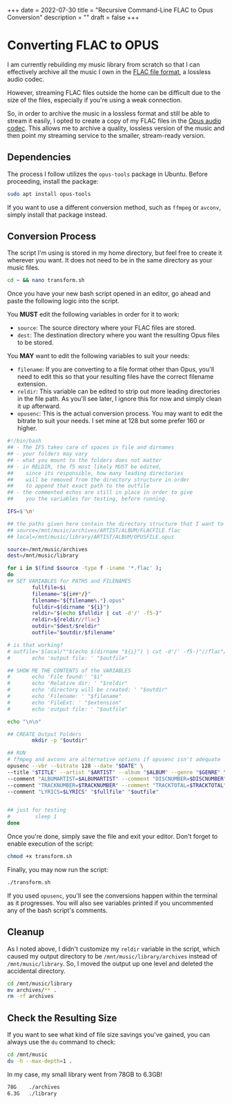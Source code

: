 +++
date = 2022-07-30
title = "Recursive Command-Line FLAC to Opus Conversion"
description = ""
draft = false
+++

# Converting FLAC to OPUS

I am currently rebuilding my music library from scratch so that I can
effectively archive all the music I own in the [FLAC file
format](https://en.wikipedia.org/wiki/FLAC), a lossless audio codec.

However, streaming FLAC files outside the home can be difficult due to the size
of the files, especially if you're using a weak connection.

So, in order to archive the music in a lossless format and still be able to
stream it easily, I opted to create a copy of my FLAC files in the [Opus audio
codec](<https://en.wikipedia.org/wiki/Opus_(audio_format)>). This allows me to
archive a quality, lossless version of the music and then point my streaming
service to the smaller, stream-ready version.

## Dependencies

The process I follow utilizes the `opus-tools` package in Ubuntu. Before
proceeding, install the package:

```sh
sudo apt install opus-tools
```

If you want to use a different conversion method, such as `ffmpeg` or `avconv`,
simply install that package instead.

## Conversion Process

The script I'm using is stored in my home directory, but feel free to create it
wherever you want. It does not need to be in the same directory as your music
files.

```sh
cd ~ && nano transform.sh
```

Once you have your new bash script opened in an editor, go ahead and paste the
following logic into the script.

You **MUST** edit the following variables in order for it to work:

-   `source`: The source directory where your FLAC files are stored.
-   `dest`: The destination directory where you want the resulting Opus files to
    be stored.

You **MAY** want to edit the following variables to suit your needs:

-   `filename`: If you are converting to a file format other than Opus, you'll
    need to edit this so that your resulting files have the correct filename
    extension.
-   `reldir`: This variable can be edited to strip out more leading directories
    in the file path. As you'll see later, I ignore this for now and simply
    clean it up afterward.
-   `opusenc`: This is the actual conversion process. You may want to edit the
    bitrate to suit your needs. I set mine at 128 but some prefer 160 or higher.

```sh
#!/bin/bash
## - The IFS takes care of spaces in file and dirnames
## - your folders may vary
## - what you mount to the folders does not matter
## - in RELDIR, the f5 most likely MUST be edited,
##    since its responsible, how many leading directories
##    will be removed from the directory structure in order
##    to append that exact path to the outfile
## - the commented echos are still in place in order to give
##    you the variables for testing, before running.

IFS=$'\n'

## the paths given here contain the directory structure that I want to keep
## source=/mnt/music/archives/ARTIST/ALBUM/FLACFILE.flac
## local=/mnt/music/library/ARTIST/ALBUM/OPUSFILE.opus

source=/mnt/music/archives
dest=/mnt/music/library

for i in $(find $source -type f -iname '*.flac' );
do
## SET VARIABLES for PATHS and FILENAMES
        fullfile=$i
        filename="${i##*/}"
        filename="${filename%.*}.opus"
        fulldir=$(dirname "${i}")
        reldir="$(echo $fulldir | cut -d'/' -f5-)"
        reldir=${reldir//flac}
        outdir="$dest/$reldir"
        outfile="$outdir/$filename"

# is that working?
# outfile='$local/""$(echo $(dirname "${i}") | cut -d'/' -f5-)"//flac"/"${i##*/}"'
#       echo 'output file: ' "$outfile"

## SHOW ME THE CONTENTS of the VARIABLES
#       echo 'File found:' "$i"
#       echo 'Relative dir: ' "$reldir"
#       echo 'directory will be created: ' "$outdir"
#       echo 'Filename: ' "$filename"
#       echo 'FileExt: ' "$extension"
#       echo 'output file: ' "$outfile"

echo "\n\n"

## CREATE Output Folders
        mkdir -p "$outdir"

## RUN
# ffmpeg and avconv are alternative options if opusenc isn't adequate
opusenc --vbr --bitrate 128 --date "$DATE" \
--title "$TITLE" --artist "$ARTIST" --album "$ALBUM" --genre "$GENRE" \
--comment "ALBUMARTIST=$ALBUMARTIST" --comment "DISCNUMBER=$DISCNUMBER" \
--comment "TRACKNUMBER=$TRACKNUMBER" --comment "TRACKTOTAL=$TRACKTOTAL" \
--comment "LYRICS=$LYRICS" "$fullfile" "$outfile"


## just for testing
#        sleep 1
done
```

Once you're done, simply save the file and exit your editor. Don't forget to
enable execution of the script:

```sh
chmod +x transform.sh
```

Finally, you may now run the script:

```sh
./transform.sh
```

If you used `opusenc`, you'll see the conversions happen within the terminal as
it progresses. You will also see variables printed if you uncommented any of the
bash script's comments.

## Cleanup

As I noted above, I didn't customize my `reldir` variable in the script, which
caused my output directory to be `/mnt/music/library/archives` instead of
`/mnt/music/library`. So, I moved the output up one level and deleted the
accidental directory.

```sh
cd /mnt/music/library
mv archives/** .
rm -rf archives
```

## Check the Resulting Size

If you want to see what kind of file size savings you've gained, you can always
use the `du` command to check:

```sh
cd /mnt/music
du -h --max-depth=1 .
```

In my case, my small library went from 78GB to 6.3GB!

```txt
78G    ./archives
6.3G   ./library
```
